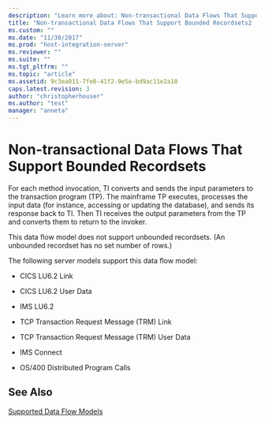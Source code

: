 ```yaml
---
description: "Learn more about: Non-transactional Data Flows That Support Bounded Recordsets"
title: "Non-transactional Data Flows That Support Bounded Recordsets2 | Microsoft Docs"
ms.custom: ""
ms.date: "11/30/2017"
ms.prod: "host-integration-server"
ms.reviewer: ""
ms.suite: ""
ms.tgt_pltfrm: ""
ms.topic: "article"
ms.assetid: 9c3ea011-7fe0-41f2-9e5e-bd9ac11e2a10
caps.latest.revision: 3
author: "christopherhouser"
ms.author: "test"
manager: "anneta"
---
```

# Non-transactional Data Flows That Support Bounded Recordsets
For each method invocation, TI converts and sends the input parameters to the transaction program (TP). The mainframe TP executes, processes the input data (for instance, accessing or updating the database), and sends its response back to TI. Then TI receives the output parameters from the TP and converts them to return to the invoker.  
  
 This data flow model does not support unbounded recordsets. (An unbounded recordset has no set number of rows.)  
  
 The following server models support this data flow model:  
  
-   CICS LU6.2 Link  
  
-   CICS LU6.2 User Data  
  
-   IMS LU6.2  
  
-   TCP Transaction Request Message (TRM) Link  
  
-   TCP Transaction Request Message (TRM) User Data  
  
-   IMS Connect  
  
-   OS/400 Distributed Program Calls  
  
## See Also  
 [Supported Data Flow Models](../core/supported-data-flow-models1.md)
